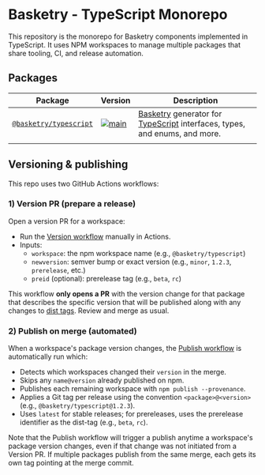# Basketry - TypeScript Monorepo

This repository is the monorepo for Basketry components implemented in TypeScript. It uses NPM workspaces to manage multiple packages that share tooling, CI, and release automation.

## Packages

| Package                                       | Version                                                                                                          | Description                                                                                                                         |
| --------------------------------------------- | ---------------------------------------------------------------------------------------------------------------- | ----------------------------------------------------------------------------------------------------------------------------------- |
| [`@basketry/typescript`](packages/typescript) | [![main](https://img.shields.io/npm/v/@basketry/typescript)](https://www.npmjs.com/package/@basketry/typescript) | [Basketry](https://basketry.io) generator for [TypeScript](https://www.typescriptlang.org/) interfaces, types, and enums, and more. |
|  |

## Versioning & publishing

This repo uses two GitHub Actions workflows:

### 1) Version PR (prepare a release)

Open a version PR for a workspace:

- Run the [Version workflow](https://github.com/basketry/typescript/actions/workflows/version.yml) manually in Actions.
- Inputs:
  - `workspace`: the npm workspace name (e.g., `@basketry/typescript`)
  - `newversion`: semver bump or exact version (e.g., `minor`, `1.2.3`, `prerelease`, etc.)
  - `preid` (optional): prerelease tag (e.g., `beta`, `rc`)

This workflow **only opens a PR** with the version change for that package that describes the specific version that will be published along with any changes to [dist tags](https://docs.npmjs.com/adding-dist-tags-to-packages). Review and merge as usual.

### 2) Publish on merge (automated)

When a workspace's package version changes, the [Publish workflow](https://github.com/basketry/typescript/actions/workflows/publish.yml) is automatically run which:

- Detects which workspaces changed their `version` in the merge.
- Skips any `name@version` already published on npm.
- Publishes each remaining workspace with `npm publish --provenance`.
- Applies a Git tag per release using the convention `<package>@<version>` (e.g., `@basketry/typescript@1.2.3`).
- Uses `latest` for stable releases; for prereleases, uses the prerelease identifier as the dist-tag (e.g., `beta`, `rc`).

Note that the Publish workflow will trigger a publish anytime a workspace's package version changes, even if that change was not initiated from a Version PR. If multiple packages publish from the same merge, each gets its own tag pointing at the merge commit.
